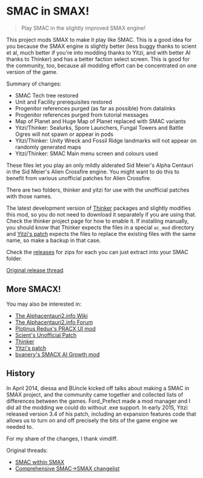 # SMAC in SMAX!

> Play SMAC in the slightly improved SMAX engine!

This project mods SMAX to make it play like SMAC. This is a good idea for you because the SMAX engine is slightly better (less buggy thanks to scient et al, much better if you're into modding thanks to Yitzi, and with better AI thanks to Thinker) and has a better faction select screen. This is good for the community, too, because all modding effort can be concentrated on one version of the game.

Summary of changes:

* SMAC Tech tree restored
* Unit and Facility prerequisites restored
* Progenitor references purged (as far as possible) from datalinks
* Progenitor references purged from tutorial messages
* Map of Planet and Huge Map of Planet replaced with SMAC variants
* Yitzi/Thinker: Sealurks, Spore Launchers, Fungal Towers and Battle Ogres will not spawn or appear in pods
* Yitzi/Thinker: Unity Wreck and Fossil Ridge landmarks will not appear on randomly generated maps
* Yitzi/Thinker: SMAC Main menu screen and colours used

These files let you play an only mildly alderated Sid Meier's Alpha Centauri in the Sid Meier's Alien Crossfire engine. You might want to do this to benefit from various unofficial patches for Alien Crossfire.

There are two folders, thinker and yitzi for use with the unofficial patches with those names.

The latest development version of [Thinker][thinker] packages and slightly modifies this mod, so you do not need to download it separately if you are using that. Check the thinker project page for how to enable it. If installing manually, you should know that Thinker expects the files in a special `ac_mod` directory and [Yitzi's patch][yitzi] expects the files to replace the existing files with the same name, so make a backup in that case.

Check the [releases](https://github.com/DrazharLn/smac-in-smax/releases) for zips for each you can just extract into your SMAC folder.

[Original release thread](http://alphacentauri2.info/index.php?topic=17869.0).

## More SMACX!

You may also be interested in:

- [The Alphacentauri2.info Wiki][ac2wiki]
- [The Alphacentauri2.info Forum][ac2forum]
- [Plotinus Redux's PRACX UI mod][pracx]
- [Scient's Unofficial Patch][scient]
- [Thinker][thinker]
- [Yitzi's patch][yitzi]
- [bvanery's SMACX AI Growth mod][aigrowthmod]

[ac2wiki]: http://alphacentauri2.info/wiki/
[ac2forum]: http://alphacentauri2.info/index.php?action=community
[pracx]: https://github.com/drazharln/pracx
[scient]: https://github.com/drazharln/scient-unofficial-smacx-patch
[thinker]: https://github.com/induktio/thinker
[yitzi]: http://alphacentauri2.info/wiki/Yitzi%27s_patch
[aigrowthmod]: http://alphacentauri2.info/index.php?topic=20959.0

## History

In April 2014, diessa and BUncle kicked off talks about making a SMAC in SMAX project, and the community came together and collected lists of differences between the games. Ford_Prefect made a mod manager and I did all the modding we could do without .exe support. In early 2015, Yitzi released version 3.4 of his patch, including an expansion features code that allows us to turn on and off precisely the bits of the game engine we needed to.

For my share of the changes, I thank vimdiff.

Original threads:

- [SMAC within SMAX](http://alphacentauri2.info/index.php?topic=8413.0)
- [Comprehensive SMAC->SMAX changelist](http://alphacentauri2.info/index.php?topic=8428.0)
